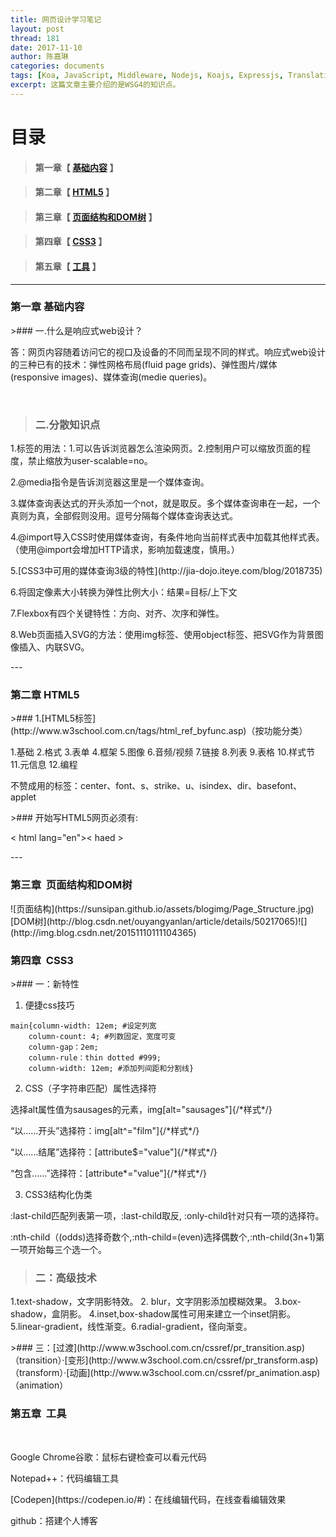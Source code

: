 ```yaml
---
title: 网页设计学习笔记
layout: post
thread: 181
date: 2017-11-10
author: 陈嘉琳
categories: documents
tags: [Koa, JavaScript, Middleware, Nodejs, Koajs, Expressjs, Translation]
excerpt: 这篇文章主要介绍的是WSG4的知识点。
---
```


# 目录

>#### 第一章【 [基础内容](#chapter1) 】


>
>#### 第二章【 [HTML5](#chapter2) 】

>
>#### 第三章【 [页面结构和DOM树](#chapter3) 】

>
>#### 第四章【 [CSS3](#chapter4) 】

>
>#### 第五章【 [工具](#chapter5) 】

---


<h3 id="chapter1">第一章  基础内容</h3>
>### 一.什么是响应式web设计？
<p>答：网页内容随着访问它的视口及设备的不同而呈现不同的样式。响应式web设计的三种已有的技术：弹性网格布局(fluid page grids)、弹性图片/媒体(responsive images)、媒体查询(medie queries)。</p>                                 

>### 二.分散知识点
<p>1.<meta>标签的用法：1.可以告诉浏览器怎么渲染网页。2.控制用户可以缩放页面的程度，禁止缩放为user-scalable=no。</p>
<p>2.@media指令是告诉浏览器这里是一个媒体查询。</p>
<p>3.媒体查询表达式的开头添加一个not，就是取反。多个媒体查询串在一起，一个真则为真，全部假则没用。逗号分隔每个媒体查询表达式。</p>
<p>4.@import导入CSS时使用媒体查询，有条件地向当前样式表中加载其他样式表。（使用@import会增加HTTP请求，影响加载速度，慎用。）</p>
<p>5.[CSS3中可用的媒体查询3级的特性](http://jia-dojo.iteye.com/blog/2018735)</p>
<p>6.将固定像素大小转换为弹性比例大小：结果=目标/上下文</p>
<p>7.Flexbox有四个关键特性：方向、对齐、次序和弹性。</p>
<p>8.Web页面插入SVG的方法：使用img标签、使用object标签、把SVG作为背景图像插入、内联SVG。</p>
---
<h3 id="chapter2">第二章  HTML5</h3>
>### 1.[HTML5标签](http://www.w3school.com.cn/tags/html_ref_byfunc.asp)（按功能分类）
 <p>1.基础 2.格式 3.表单 4.框架 5.图像 6.音频/视频 7.链接 8.列表 9.表格 10.样式节 11.元信息 12.编程</p>
 
 <p>不赞成用的标签：center、font、s、strike、u、isindex、dir、basefont、applet</p>
>### 开始写HTML5网页必须有:
<p><!DOCTYPE html> < html lang="en">< haed ><meta charset=utf-8></p> 
---

<h3 id="chapter3">第三章  页面结构和DOM树</h3>
![页面结构](https://sunsipan.github.io/assets/blogimg/Page_Structure.jpg)
[DOM树](http://blog.csdn.net/ouyangyanlan/article/details/50217065)![](http://img.blog.csdn.net/20151110111104365)

<h3 id="chapter4">第四章  CSS3</h3>
>### 一：新特性

1. 便捷css技巧
```
main{column-width: 12em; #设定列宽
    column-count: 4; #列数固定，宽度可变
    column-gap：2em;
    column-rule：thin dotted #999;
    column-width: 12em; #添加列间距和分割线}
```
2. CSS（子字符串匹配）属性选择符
<p>选择alt属性值为sausages的元素，img[alt="sausages"]{/*样式*/}</p>
<p>“以……开头”选择符：img[alt^="film"]{/*样式*/}</p>
<p>“以……结尾”选择符：[attribute$="value"]{/*样式*/}</p>
<p>“包含……”选择符：[attribute*="value"]{/*样式*/}</p>

3. CSS3结构化伪类
<p>:last-child匹配列表第一项，:last-child取反, :only-child针对只有一项的选择符。</p>
<p>:nth-child（(odds)选择奇数个,:nth-child=(even)选择偶数个,:nth-child(3n+1)第一项开始每三个选一个。</p>

>### 二：高级技术
<p>1.text-shadow，文字阴影特效。 2. blur，文字阴影添加模糊效果。 3.box-shadow，盒阴影。 4.inset,box-shadow属性可用来建立一个inset阴影。 5.linear-gradient，线性渐变。6.radial-gradient，径向渐变。</p>
>### 三：[过渡](http://www.w3school.com.cn/cssref/pr_transition.asp)（transition）·[变形](http://www.w3school.com.cn/cssref/pr_transform.asp)（transform）·[动画](http://www.w3school.com.cn/cssref/pr_animation.asp)（animation）

 <h3 id="chapter5">第五章  工具</h3>   
<p>Google Chrome谷歌：鼠标右键检查可以看元代码</p>
<p>Notepad++：代码编辑工具</p>
<p>[Codepen](https://codepen.io/#)：在线编辑代码，在线查看编辑效果</p>
<p>github：搭建个人博客</p>






